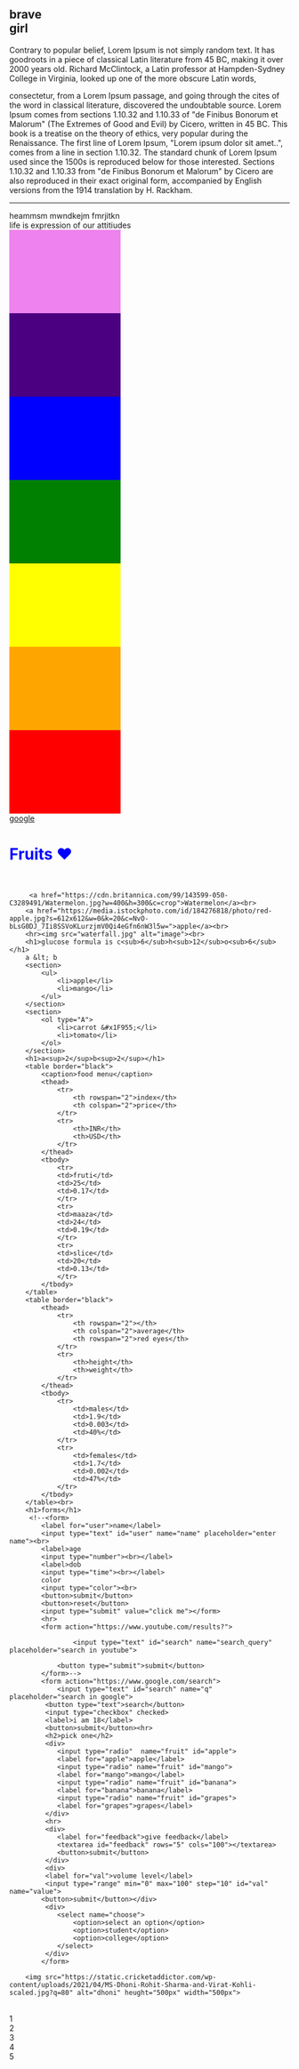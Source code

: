 <!DOCTYPE html>
<html lang="en">
<head>
    <meta charset="UTF-8">
    <meta name="viewport" content="width=device-width, initial-scale=1.0">
    <title>Document</title>
    <link rel="stylesheet" href="style.css"/>
</head>
<body>
    <h2>brave<br> girl</h2>
    <p>Contrary to popular belief, Lorem Ipsum is not simply random text. It has <span>good</span>roots in a piece of classical Latin literature from 45 BC, making it over 2000 years old. Richard McClintock, a Latin professor at Hampden-Sydney College in Virginia, looked up one of the more obscure Latin words,</p><p> consectetur, from a Lorem Ipsum passage, and going through the cites of the word in classical literature, discovered the undoubtable source. Lorem Ipsum comes from sections 1.10.32 and 1.10.33 of "de Finibus Bonorum et Malorum" (The Extremes of Good and Evil) by Cicero, written in 45 BC. This book is a treatise on the theory of ethics, very popular during the Renaissance. The first line of Lorem Ipsum, "Lorem ipsum dolor sit amet..", comes from a line in section 1.10.32.
The standard chunk of Lorem Ipsum used since the 1500s is reproduced below for those interested. Sections 1.10.32 and 1.10.33 from "de Finibus Bonorum et Malorum" by Cicero are also reproduced in their exact original form, accompanied by English versions from the 1914 translation by H. Rackham.<hr>
<div id="opa">heammsm mwndkejm fmrjitkn</div>
<div id="trans"></div>
<div id="img">life is expression of our attitiudes</div>
<div id="smiley">
    <div id="face">
    <div id="eyel" class="eye"></div>
    <div id="eyer" class="eye"></div>
    <div id="mouth"></div>
     </div></div>
     <div id="flex">
        <div style="background-color:violet;height:150px;width:200px"></div> 
        <div style="background-color:indigo;height:150px;width:200px"></div> 
          <div style="background-color:blue;height: 150px;width:200px"></div> 
          <div style="background-color:green;height:150px;width:200px"></div> 
          <div id="yellow" style="background-color:yellow;height: 150px;width:200px"></div> 
          <div style="background-color:orange;height:150px;width:200px"></div> 
          <div id="red" style="background-color:red;height:150px;width:200px"></div> 
     </div>
        <a href="https://google.com">google</a><br>
        <h1 style="color:blue">Fruits &hearts;</h1><br>
    
        
         <a href="https://cdn.britannica.com/99/143599-050-C3289491/Watermelon.jpg?w=400&h=300&c=crop">Watermelon</a><br>
        <a href="https://media.istockphoto.com/id/184276818/photo/red-apple.jpg?s=612x612&w=0&k=20&c=NvO-bLsG0DJ_7Ii8SSVoKLurzjmV0Qi4eGfn6nW3l5w=">apple</a><br>
        <hr><img src="waterfall.jpg" alt="image"><br>
        <h1>glucose formula is c<sub>6</sub>h<sub>12</sub>o<sub>6</sub></h1>
        a &lt; b
        <section>
            <ul> 
                <li>apple</li>
                <li>mango</li>
            </ul>
        </section>
        <section>
            <ol type="A">
                <li>carrot &#x1F955;</li>
                <li>tomato</li>
            </ol>
        </section>
        <h1>a<sup>2</sup>b<sup>2</sup></h1>
        <table border="black">
            <caption>food menu</caption>
            <thead>
                <tr>
                    <th rowspan="2">index</th>
                    <th colspan="2">price</th>
                </tr>
                <tr>
                    <th>INR</th>
                    <th>USD</th>
                </tr>
            </thead>
            <tbody>
                <tr>
                <td>fruti</td>
                <td>25</td>
                <td>0.17</td>
                </tr>
                <tr>
                <td>maaza</td>
                <td>24</td>
                <td>0.19</td>
                </tr>
                <tr>
                <td>slice</td>
                <td>20</td>
                <td>0.13</td>
                </tr>
            </tbody>
        </table>
        <table border="black">
            <thead>
                <tr>
                    <th rowspan="2"></th>
                    <th colspan="2">average</th>
                    <th rowspan="2">red eyes</th>
                </tr>
                <tr>
                    <th>height</th>
                    <th>weight</th>
                </tr>
            </thead>
            <tbody>
                <tr>
                    <td>males</td>
                    <td>1.9</td>
                    <td>0.003</td>
                    <td>40%</td>
                </tr>
                <tr>
                    <td>females</td>
                    <td>1.7</td>
                    <td>0.002</td>
                    <td>47%</td>
                </tr>
            </tbody>
        </table><br>
        <h1>forms</h1>
         <!--<form> 
            <label for="user">name</label>
            <input type="text" id="user" name="name" placeholder="enter name"><br>
            <label>age
            <input type="number"><br></label>
            <label>dob
            <input type="time"><br></label>
            color
            <input type="color"><br>
            <button>submit</button>
            <button>reset</button>
            <input type="submit" value="click me"></form>
            <hr>
            <form action="https://www.youtube.com/results?">
                
                    <input type="text" id="search" name="search_query" placeholder="search in youtube">
                
                <button type="submit">submit</button>
            </form>-->
            <form action="https://www.google.com/search">
                <input type="text" id="search" name="q" placeholder="search in google">
             <button type="text">search</button>
             <input type="checkbox" checked>
             <label>i am 18</label> 
             <button>submit</button><hr>
             <h2>pick one</h2>
             <div>
                <input type="radio"  name="fruit" id="apple">
                <label for="apple">apple</label>
                <input type="radio" name="fruit" id="mango">
                <label for="mango">mango</label>
                <input type="radio" name="fruit" id="banana">
                <label for="banana">banana</label>
                <input type="radio" name="fruit" id="grapes">
                <label for="grapes">grapes</label>
             </div>
             <hr>
             <div>
                <label for="feedback">give feedback</label>
                <textarea id="feedback" rows="5" cols="100"></textarea>
                <button>submit</button>
             </div>
             <div>
             <label for="val">volume level</label>
             <input type="range" min="0" max="100" step="10" id="val" name="value">
            <button>submit</button></div>
             <div>
                <select name="choose">
                    <option>select an option</option>
                    <option>student</option>
                    <option>college</option>
                </select>
             </div>
            </form>
        
        <img src="https://static.cricketaddictor.com/wp-content/uploads/2021/04/MS-Dhoni-Rohit-Sharma-and-Virat-Kohli-scaled.jpg?q=80" alt="dhoni" heught="500px" width="500px">
  </p> <br> <div id="tr"></div>
    <div id="traf">
     <div id="r"></div>  <div id="g"></div> <div id="b"></div>  </div>
     <div class="container">
     <div class="item">1</div>
     <div class="item" id="it2">2</div>
     <div class="item" id="it3">3</div>
     <div class="item" id="it4">4</div>
     <div class="item">5</div></div>
</body>
</html>
